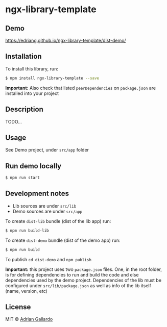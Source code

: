 # ngx-library-template


## Demo

https://edriang.github.io/ngx-library-template/dist-demo/


## Installation

To install this library, run:

```bash
$ npm install ngx-library-template --save
```

**Important:** Also check that listed `peerDependencies` on `package.json` are installed into your project

## Description

TODO...


## Usage

See Demo project, under `src/app` folder


## Run demo locally

```bash
$ npm run start
```


## Development notes

- Lib sources are under `src/lib`
- Demo sources are under `src/app`

To create `dist-lib` bundle (dist of the lib app) run:

```bash
$ npm run build-lib
```

To create `dist-demo` bundle (dist of the demo app) run:

```bash
$ npm run build
```


To publish `cd dist-demo` and `npm publish`


**Important:** this project uses two `package.json` files. One, in the root folder, is for defining dependencies to run and build the code and else dependencies used by the demo project. Dependencies of the lib must be configured under `src/lib/package.json` as well as info of the lib itself (name, version, etc)



## License

MIT © [Adrian Gallardo](mailto:agallardo@clarika.com.ar)
